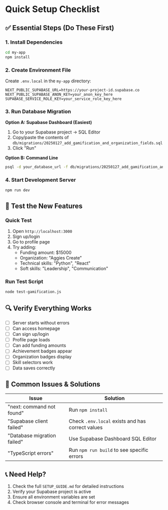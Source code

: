 # Quick Setup Checklist

## ✅ Essential Steps (Do These First)

### 1. Install Dependencies
```bash
cd my-app
npm install
```

### 2. Create Environment File
Create `.env.local` in the `my-app` directory:
```env
NEXT_PUBLIC_SUPABASE_URL=https://your-project-id.supabase.co
NEXT_PUBLIC_SUPABASE_ANON_KEY=your_anon_key_here
SUPABASE_SERVICE_ROLE_KEY=your_service_role_key_here
```

### 3. Run Database Migration
**Option A: Supabase Dashboard (Easiest)**
1. Go to your Supabase project → SQL Editor
2. Copy/paste the contents of `db/migrations/20250127_add_gamification_and_organization_fields.sql`
3. Click "Run"

**Option B: Command Line**
```bash
psql -d your_database_url -f db/migrations/20250127_add_gamification_and_organization_fields.sql
```

### 4. Start Development Server
```bash
npm run dev
```

## 🧪 Test the New Features

### Quick Test
1. Open `http://localhost:3000`
2. Sign up/login
3. Go to profile page
4. Try adding:
   - Funding amount: $15000
   - Organization: "Aggies Create"
   - Technical skills: "Python", "React"
   - Soft skills: "Leadership", "Communication"

### Run Test Script
```bash
node test-gamification.js
```

## 🔍 Verify Everything Works

- [ ] Server starts without errors
- [ ] Can access homepage
- [ ] Can sign up/login
- [ ] Profile page loads
- [ ] Can add funding amounts
- [ ] Achievement badges appear
- [ ] Organization badges display
- [ ] Skill selectors work
- [ ] Data saves correctly

## 🚨 Common Issues & Solutions

| Issue | Solution |
|-------|----------|
| "next: command not found" | Run `npm install` |
| "Supabase client failed" | Check `.env.local` exists and has correct values |
| "Database migration failed" | Use Supabase Dashboard SQL Editor |
| "TypeScript errors" | Run `npm run build` to see specific errors |

## 📞 Need Help?

1. Check the full `SETUP_GUIDE.md` for detailed instructions
2. Verify your Supabase project is active
3. Ensure all environment variables are set
4. Check browser console and terminal for error messages 